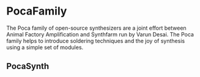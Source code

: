 # PocaFamily

The Poca family of open-source synthesizers are a joint effort between Animal Factory Amplification and Synthfarm run by Varun Desai. The Poca family helps to introduce soldering techniques and the joy of synthesis using a simple set of modules.

## PocaSynth



